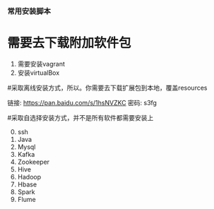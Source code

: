 
### 常用安装脚本

# 需要去下载附加软件包

1. 需要安装vagrant
2. 安装virtualBox 


#采取离线安装方式，所以。你需要去下载扩展包到本地，覆盖resources

链接: https://pan.baidu.com/s/1hsNVZKC 密码: s3fg

#采取自选择安装方式，并不是所有软件都需要安装上

0. ssh
1. Java
2. Mysql
3. Kafka
4. Zookeeper
5. Hive 
6. Hadoop
7. Hbase
8. Spark
9. Flume
